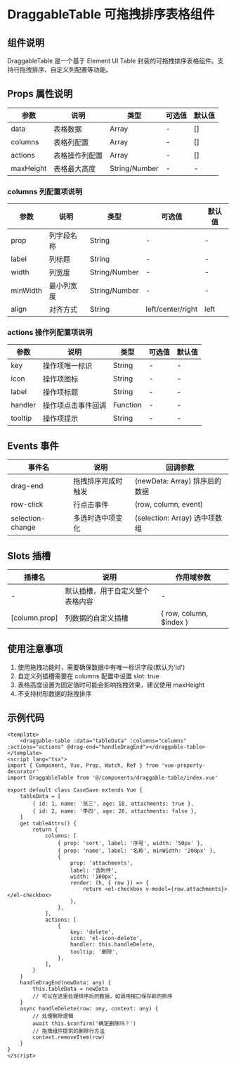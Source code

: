 # DraggableTable 可拖拽排序表格组件

## 组件说明

DraggableTable 是一个基于 Element UI Table 封装的可拖拽排序表格组件。支持行拖拽排序、自定义列配置等功能。

## Props 属性说明

| 参数       | 说明                 | 类型          | 可选值     | 默认值 |
| ---------- | -------------------- | ------------- | ---------- | ------ |
| data       | 表格数据             | Array         | -          | []     |
| columns    | 表格列配置           | Array         | -          | []     |
| actions    | 表格操作列配置       | Array         | -          | []     |
| maxHeight  | 表格最大高度         | String/Number | -          | -      |

### columns 列配置项说明

| 参数     | 说明               | 类型           | 可选值            | 默认值 |
| -------- | ------------------ | -------------- | ----------------- | ------ |
| prop     | 列字段名称         | String         | -                 | -      |
| label    | 列标题             | String         | -                 | -      |
| width    | 列宽度             | String/Number  | -                 | -      |
| minWidth | 最小列宽度         | String/Number  | -                 | -      |
| align    | 对齐方式           | String         | left/center/right | left   |

### actions 操作列配置项说明

| 参数     | 说明               | 类型           | 可选值            | 默认值 |
| -------- | ------------------ | -------------- | ----------------- | ------ |
| key      | 操作项唯一标识     | String         | -                 | -      |
| icon     | 操作项图标         | String         | -                 | -      |
| label    | 操作项标题         | String         | -                 | -      |
| handler  | 操作项点击事件回调 | Function       | -                 | -      |
| tooltip  | 操作项提示         | String         | -                 | -      |

## Events 事件

| 事件名           | 说明               | 回调参数                      |
| ---------------- | ------------------ | ----------------------------- |
| drag-end         | 拖拽排序完成时触发 | (newData: Array) 排序后的数据 |
| row-click        | 行点击事件         | (row, column, event)          |
| selection-change | 多选时选中项变化   | (selection: Array) 选中项数组 |

## Slots 插槽

| 插槽名        | 说明                             | 作用域参数               |
| ------------- | -------------------------------- | ------------------------ |
| -             | 默认插槽，用于自定义整个表格内容 | -                        |
| [column.prop] | 列数据的自定义插槽               | { row, column, \$index } |

## 使用注意事项

1. 使用拖拽功能时，需要确保数据中有唯一标识字段(默认为'id')
2. 自定义列插槽需要在 columns 配置中设置 slot: true
3. 表格高度设置为固定值时可能会影响拖拽效果，建议使用 maxHeight
4. 不支持树形数据的拖拽排序

## 示例代码

```vue
<template>
    <draggable-table :data="tableData" :columns="columns" :actions="actions" @drag-end="handleDragEnd"></draggable-table>
</template>
<script lang="tsx">
import { Component, Vue, Prop, Watch, Ref } from 'vue-property-decorator'
import DraggableTable from '@/components/draggable-table/index.vue'

export default class CaseSave extends Vue {
    tableData = [
        { id: 1, name: '张三', age: 18, attachments: true },
        { id: 2, name: '李四', age: 20, attachments: false },
    ]
    get tableAttrs() {
        return {
            columns: [
                { prop: 'sort', label: '序号', width: '50px' },
                { prop: 'name', label: '名称', minWidth: '200px' },
                {
                    prop: 'attachments',
                    label: '含附件',
                    width: '100px',
                    render: (h, { row }) => {
                        return <el-checkbox v-model={row.attachments}></el-checkbox>
                    },
                },
            ],
            actions: [
                {
                    key: 'delete',
                    icon: 'el-icon-delete',
                    handler: this.handleDelete,
                    tooltip: '删除',
                },
            ],
        }
    }
    handleDragEnd(newData: any) {
        this.tableData = newData
        // 可以在这里处理排序后的数据，如调用接口保存新的排序
    }
    async handleDelete(row: any, context: any) {
        // 处理删除逻辑
        await this.$confirm('确定删除吗？')
        // 拖拽组件提供的删除行方法
        context.removeItem(row)
    }
}
</script>
```
